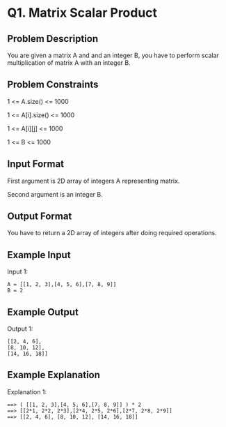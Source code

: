 # Q1. Matrix Scalar Product
## Problem Description
You are given a matrix A and and an integer B, you have to perform scalar multiplication of matrix A with an integer B.



## Problem Constraints

1 <= A.size() <= 1000

1 <= A[i].size() <= 1000

1 <= A[i][j] <= 1000

1 <= B <= 1000



## Input Format
First argument is 2D array of integers A representing matrix.

Second argument is an integer B.



## Output Format
You have to return a 2D array of integers after doing required operations.



## Example Input
Input 1:

    A = [[1, 2, 3],[4, 5, 6],[7, 8, 9]]
    B = 2 


## Example Output
Output 1:

    [[2, 4, 6], 
    [8, 10, 12], 
    [14, 16, 18]]


## Example Explanation
Explanation 1:

    ==> ( [[1, 2, 3],[4, 5, 6],[7, 8, 9]] ) * 2
    ==> [[2*1, 2*2, 2*3],[2*4, 2*5, 2*6],[2*7, 2*8, 2*9]]
    ==> [[2, 4, 6], [8, 10, 12], [14, 16, 18]]

